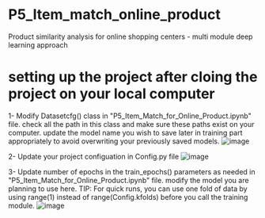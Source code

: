 # P5_Item_match_online_product
Product similarity analysis for online shopping centers - multi module deep learning approach

# setting up the project after cloing the project on your local computer
1- Modify Datasetcfg() class in "P5_Item_Match_for_Online_Product.ipynb" file. 
check all the path in this class and make sure these paths exist on your computer.
update the model name you wish to save later in training part appropriately to avoid overwriting your previously saved models.
![image](https://user-images.githubusercontent.com/65259199/155895762-09ce8ca3-859c-4d63-8373-0865c7eb0a62.png)


2- Update your project configuation in Config.py file
![image](https://user-images.githubusercontent.com/65259199/155895845-4bce0ca2-f182-4f5e-8ac1-25167cc45c1d.png)


3- Update number of epochs in the train_epochs() parameters as needed in "P5_Item_Match_for_Online_Product.ipynb" file. 
modify the model you are planning to use here.
TIP: For quick runs, you can use one fold of data by using range(1) instead of range(Config.kfolds) before you call the training module.
![image](https://user-images.githubusercontent.com/65259199/155895881-bba9afb6-3bd3-4d30-8d9e-eac24a72c7b7.png)

